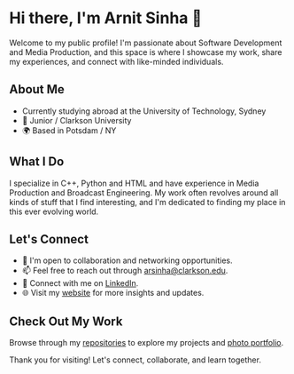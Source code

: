 # Hi there, I'm Arnit Sinha 👋

Welcome to my public profile! I'm passionate about Software Development and Media Production, and this space is where I showcase my work, share my experiences, and connect with like-minded individuals.

## About Me

- Currently studying abroad at the University of Technology, Sydney
- 💼 Junior / Clarkson University
- 🌍 Based in Potsdam / NY

## What I Do

I specialize in C++, Python and HTML and have experience in Media Production and Broadcast Engineering. My work often revolves around all kinds of stuff that I find interesting, and I'm dedicated to finding my place in this ever evolving world.

## Let's Connect

- 💬 I'm open to collaboration and networking opportunities.
- 📫 Feel free to reach out through [arsinha@clarkson.edu](mailto:arsinha@clarkson.edu).
- 🔗 Connect with me on [LinkedIn](https://www.linkedin.com/in/arnitsinha/).
- 🌐 Visit my [website](https://arnitsinha.com) for more insights and updates.

## Check Out My Work

Browse through my [repositories](https://github.com/arnitsinha) to explore my projects and [photo portfolio](https://photo.arnitsinha.com).

Thank you for visiting! Let's connect, collaborate, and learn together.
